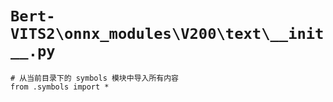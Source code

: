 # `Bert-VITS2\onnx_modules\V200\text\__init__.py`

```
# 从当前目录下的 symbols 模块中导入所有内容
from .symbols import *
```
